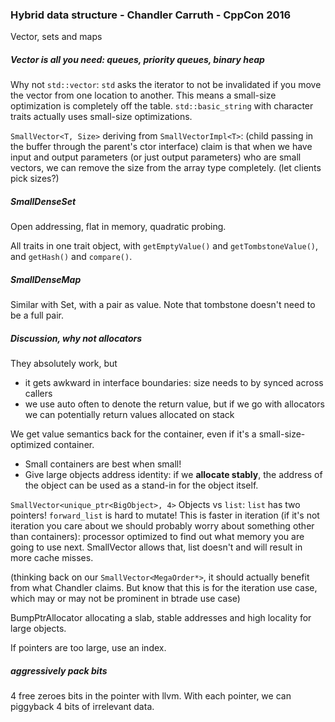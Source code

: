 ### Hybrid data structure - Chandler Carruth - CppCon 2016

Vector, sets and maps

##### Vector is all you need: queues, priority queues, binary heap

Why not `std::vector`: `std` asks the iterator to not be invalidated if you move the vector from one location to another.
This means a small-size optimization is completely off the table.
`std::basic_string` with character traits actually uses small-size optimizations.

`SmallVector<T, Size>` deriving from `SmallVectorImpl<T>`: (child passing in the buffer through the parent's ctor interface) claim is that when we have input and output parameters (or just output parameters) who are small vectors, we can remove the size from the array type completely. (let clients pick sizes?)
    
##### SmallDenseSet

Open addressing, flat in memory, quadratic probing.

All traits in one trait object, with `getEmptyValue()` and `getTombstoneValue()`, and `getHash()` and `compare()`.

##### SmallDenseMap

Similar with Set, with a pair as value.
Note that tombstone doesn't need to be a full pair.

##### Discussion, why not allocators

They absolutely work, but
* it gets awkward in interface boundaries: size needs to by synced across callers
* we use auto often to denote the return value, but if we go with allocators we can potentially return values allocated on stack

We get value semantics back for the container, even if it's a small-size-optimized container.

* Small containers are best when small!
* Give large objects address identity: if we **allocate stably**, the address of the object can be used as a stand-in for the object itself.

`SmallVector<unique_ptr<BigObject>, 4>` Objects vs `list`: `list` has two pointers! `forward_list` is hard to mutate!
This is faster in iteration (if it's not iteration you care about we should probably worry about something other than containers): processor optimized to find out what memory you are going to use next. SmallVector allows that, list doesn't and will result in more cache misses.
    
(thinking back on our `SmallVector<MegaOrder*>`, it should actually benefit from what Chandler claims. But know that this is for the iteration use case, which may or may not be prominent in btrade use case)

BumpPtrAllocator allocating a slab, stable addresses and high locality for large objects.

If pointers are too large, use an index.

##### aggressively pack bits

4 free zeroes bits in the pointer with llvm.
With each pointer, we can piggyback 4 bits of irrelevant data.
